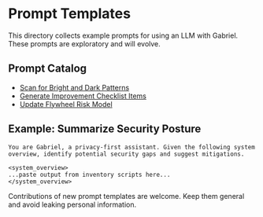 # Prompt Templates

This directory collects example prompts for using an LLM with Gabriel. These prompts are exploratory and will evolve.

## Prompt Catalog

- [Scan for Bright and Dark Patterns](scan-bright-dark-patterns.md)
- [Generate Improvement Checklist Items](generate-improvements.md)
- [Update Flywheel Risk Model](update-risk-model.md)

## Example: Summarize Security Posture

```
You are Gabriel, a privacy-first assistant. Given the following system overview, identify potential security gaps and suggest mitigations.

<system_overview>
...paste output from inventory scripts here...
</system_overview>
```

Contributions of new prompt templates are welcome. Keep them general and avoid leaking personal information.
